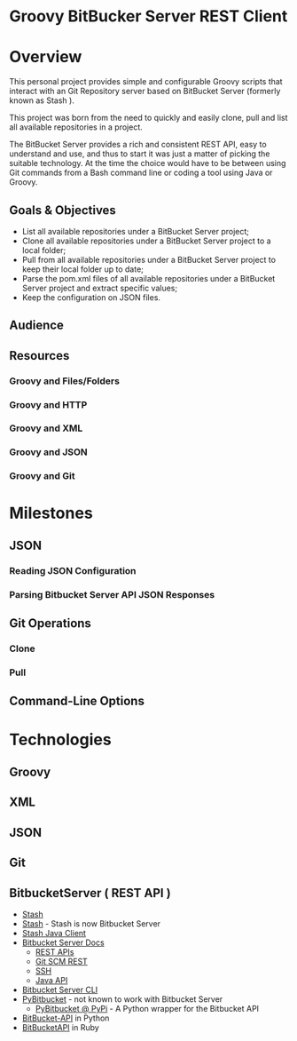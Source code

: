 Groovy BitBucker Server REST Client
===================================

# Overview

This personal project provides simple and configurable Groovy scripts that interact with an Git Repository server based on BitBucket Server (formerly known as Stash ).

This project was born from the need to quickly and easily clone, pull and list all available repositories in a project.

The BitBucket Server provides a rich and consistent REST API, easy to understand and use, and thus to start it was just a matter of picking the suitable technology. At the time the choice would have to be between using Git commands from a Bash command line or coding a tool using Java or Groovy.

## Goals & Objectives

- List all available repositories under a BitBucket Server project;
- Clone all available repositories under a BitBucket Server project to a local folder;
- Pull from all available repositories under a BitBucket Server project to keep their local folder up to date;
- Parse the pom.xml files of all available repositories under a BitBucket Server project and extract specific values;
- Keep the configuration on JSON files.

## Audience

## Resources

### Groovy and Files/Folders

### Groovy and HTTP

### Groovy and XML

### Groovy and JSON

### Groovy and Git

# Milestones

## JSON

### Reading JSON Configuration

### Parsing Bitbucket Server API JSON Responses

## Git Operations

### Clone

### Pull

## Command-Line Options

# Technologies

## Groovy

## XML

## JSON

## Git

## BitbucketServer ( REST API )

- [Stash](https://en.wikipedia.org/wiki/Stash_(software))
- [Stash](https://www.atlassian.com/software/bitbucket/server) - Stash is now Bitbucket Server
- [Stash Java Client](https://bitbucket.org/atlassianlabs/stash-java-client)
- [Bitbucket Server Docs](https://developer.atlassian.com/bitbucket/server/docs/latest/)
    - [REST APIs](https://developer.atlassian.com/bitbucket/server/docs/latest/reference/rest-api.html)
    - [Git SCM REST](https://developer.atlassian.com/static/rest/bitbucket-server/latest/bitbucket-git-rest.html)
    - [SSH](https://developer.atlassian.com/static/rest/bitbucket-server/latest/bitbucket-ssh-rest.html)
    - [Java API](https://developer.atlassian.com/bitbucket/server/docs/latest/reference/java-api.html)
- [Bitbucket Server CLI](https://bitbucket.org/atlassian/bitbucket-server-cli)
- [PyBitbucket](https://bitbucket.org/atlassian/python-bitbucket) - not known to work with Bitbucket Server
    - [PyBitbucket @ PyPi](https://pypi.python.org/pypi/pybitbucket) - A Python wrapper for the Bitbucket API
- [BitBucket-API](https://github.com/Sheeprider/BitBucket-api) in Python
- [BitBucketAPI](https://github.com/bitbucket-rest-api/bitbucket) in Ruby
